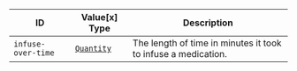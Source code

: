  ID|Value\[x] Type|Description
--------------------|---------------------------------------------------------------|--------------------------------------------------------------
 `infuse-over-time`|[`Quantity`](https://hl7.org/fhir/r4/datatypes.html#quantity)|The length of time in minutes it took to infuse a medication.
